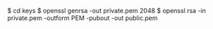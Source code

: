 $ cd keys
$ openssl genrsa -out private.pem 2048
$ openssl rsa -in private.pem -outform PEM -pubout -out public.pem

